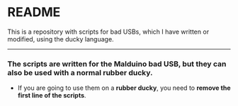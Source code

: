 # README
This is a repository with scripts for bad USBs, which I have written or modified, using the ducky language. 
***
### The scripts are written for the **Malduino** bad USB, but they can also be used with a normal rubber ducky. 
* If you are going to use them on a **rubber ducky**, you need to **remove the first line of the scripts**. 
